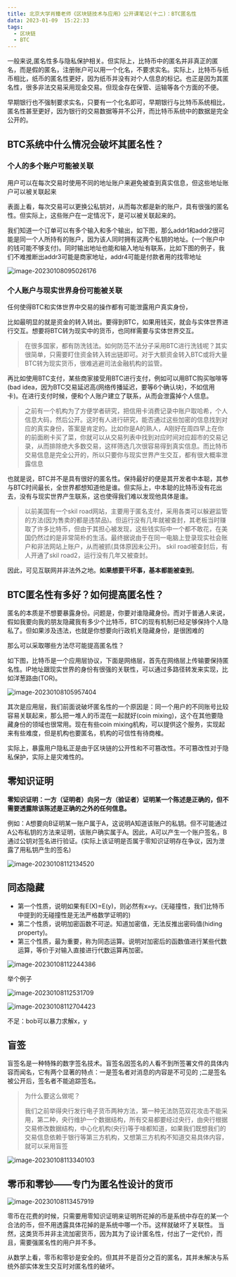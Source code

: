 ```yaml
---
title: 北京大学肖臻老师《区块链技术与应用》公开课笔记(十二)：BTC匿名性
data: 2023-01-09  15:22:33
tags: 
  - 区块链
  - BTC
---
```


一般来说,匿名性多与隐私保护相关。但实际上，比特币中的匿名并非真正的匿名，而是假的匿名，注册账户可以用一个化名，不要求实名。实际上，比特币与纸币相比，纸币的匿名性更好，因为纸币并没有对个人信息的标记。也正是因为其匿名性，很多非法交易采用现金交易。但现金存在保管、运输等各个方面的不便。

早期银行也不强制要求实名，只要有一个化名即可，早期银行与比特币系统相比，匿名性甚至更好，因为银行的交易数据等并不公开，而比特币系统中的数据是完全公开的。

## BTC系统中什么情况会破坏其匿名性？

### 个人的多个账户可能被关联

用户可以在每次交易时使用不同的地址账户来避免被查到真实信息，但这些地址账户可以被关联起来

表面上看，每次交易可以更换公私钥对，从而每次都是新的账户，具有很强的匿名性。但实际上，这些账户在一定情况下，是可以被关联起来的。

我们知道一个订单可以有多个输入和多个输出，如下图，那么addr1和addr2很可能是同一个人所持有的账户，因为该人同时拥有这两个私钥的地址。(一个账户中的钱可能不够支付)。同时输出地址也能和输入地址有联系，比如下图的例子，我们不难推断出addr3可能是商家地址，addr4可能是付款者用的找零地址

![image-20230108095026176](https://hanser373.oss-cn-beijing.aliyuncs.com/img/202301080950305.png)

### 个人账户与现实世界身份可能被关联

任何使得BTC和实体世界中交易的操作都有可能泄露用户真实身份，

比如最明显的就是资金的转入转出。要得到BTC，如果用钱买，就会与实体世界进行交互。想要将BTC转为现实中的货币，也同样需要与实体世界交互。

> 在很多国家，都有防洗钱法。如何防范不法分子采用BTC进行洗钱呢？其实很简单，只需要盯住资金转入转出链即可。对于大额资金转入BTC或将大量BTC转为现实货币，很难逃避司法金融机构的监管。

再比如使用BTC支付，某些商家接受用BTC进行支付，例如可以用BTC购买咖啡等(bad idea，因为BTC交易延迟高(网络传播延迟，要等6个确认块)，不如信用卡)。在进行支付时候，便和个人账户建立了联系，从而会泄露掉个人信息。

> 之前有一个机构为了方便学者研究，把信用卡消费记录中账户取哈希，个人信息大码，然后公开。这时有人进行研究，能否通过这些加密的信息找到对应的真实身份，答案是肯定的。比如你是A的熟人，A刚好在周四早上在你的前面刷卡买了菜，你就可以从交易列表中找到对应时间对应超市的交易记录，从而排除绝大多数交易，这样筛选几次很容易得到真实信息。而比特币交易信息是完全公开的，所以只要你与现实世界产生交互，都有很大概率泄露信息

也就是说，BTC并不是具有很好的匿名性。保持最好的便是其开发者中本聪，其参与BTC时间最长，全世界都想知道他是谁。但实际上，中本聪的比特币没有花出去，没有与现实世界产生联系，这也使得我们难以发现他具体是谁。

> 以前美国有一个skil road网站，主要用于匿名支付，采用各类可以躲避监管的方法(因为售卖的都是违禁品)。但运行没有几年就被查封，其老板当时赚取了许多比特币，但由于其担心被发现，这些钱实际中一个都不敢花，在美国仍然过的是非常简朴的生活。最终据说由于在同一电脑上登录现实社会账户和非法网站上账户，从而被抓(具体原因未公开)。
> skil road被查封后，有人开通了skil road2，运行没有几年又被查封。

因此，可见互联网并非法外之地。**如果想要干坏事，基本都能被查到**。

## BTC匿名性有多好？如何提高匿名性？

匿名的本质是不想要暴露身份。问题是，你要对谁隐藏身份。而对于普通人来说，假如我要向我的朋友隐藏我有多少个比特币，BTC的现有机制已经足够保持个人隐私了。但如果涉及违法，也就是你想要向行政机关隐藏身份，是很困难的

那么可以采取哪些方法尽可能提高匿名性？

如下图，比特币是一个应用层协议，下面是网络层，首先在网络层上传输要保持匿名性。IP地址跟现实世界的身份有很强的关联性，可以通过多路径转发来实现，比如洋葱路由(TOR)。

![image-20230108105957404](https://hanser373.oss-cn-beijing.aliyuncs.com/img/202301081059469.png)

其次是应用层，我们前面说破坏匿名性的一个原因是：同一个用户的不同账号比较容易关联起来，那么把一堆人的币混在一起就好(coin mixing)，这个在其他要隐藏身份的领域也很常用。现在有些coin mixing机构，可以提供这个服务，实现起来有些难度，但是机构也要匿名，机构的可信性有待商榷。

实际上，暴露用户隐私正是由于区块链的公开性和不可篡改性。不可篡改性对于隐私保护，实际上是灾难性的。

## 零知识证明

**零知识证明：一方（证明者）向另一方（验证者）证明某一个陈述是正确的，但不需要透露除该陈述是正确的之外的任何信息。**

例如：A想要向B证明某一账户属于A，这说明A知道该账户的私钥。但不可能通过A公布私钥的方法来证明，该账户确实属于A。因此，A可以产生一个账户签名，B通过公钥对签名进行验证。(实际上该证明是否属于零知识证明存在争议，因为泄露了用私钥产生的签名)

![image-20230108112134520](https://hanser373.oss-cn-beijing.aliyuncs.com/img/202301081121635.png)

## 同态隐藏

- 第一个性质，说明如果有E(X)=E(y)，则必然有x=y。(无碰撞性，我们比特币中提到的无碰撞性是无法严格数学证明的)
- 第二个性质，说明加密函数不可逆。知道加密值，无法反推出密码值(hiding property)。
- 第三个性质，最为重要，称为同态运算。说明对加密后的函数值进行某些代数运算，等价于对输入直接进行代数运算再加密。

![image-20230108112244386](https://hanser373.oss-cn-beijing.aliyuncs.com/img/202301081122466.png)

举个例子

![image-20230108112531709](https://hanser373.oss-cn-beijing.aliyuncs.com/img/202301081125760.png)

![image-20230108112704423](https://hanser373.oss-cn-beijing.aliyuncs.com/img/202301081127512.png)

不足：bob可以暴力求解x，y

## 盲签

盲签名是一种特殊的数字签名技术。盲签名因签名的人看不到所签署文件的具体内容而闻名，它有两个显著的特点：一是签名者对消息的内容是不可见的 ;二是签名被公开后，签名者不能追踪签名。

> 为什么要这么做呢？
>
> 我们之前举得央行发行电子货币两种方法，第一种无法防范双花攻击不能采用，第二种，央行维护一个数据结构，所有交易都要经过央行，由央行根据交易修改数据结构，中心化机构(央行)等于啥都知道，如果我们既想我们的交易信息依赖于银行等第三方机构，又想第三方机构不知道交易具体内容，就可以采用盲签

![image-20230108113340103](https://hanser373.oss-cn-beijing.aliyuncs.com/img/202301081133216.png)

## 零币和零钞——专门为匿名性设计的货币

![image-20230108113457919](https://hanser373.oss-cn-beijing.aliyuncs.com/img/202301081134050.png)

零币在花费的时候，只需要用零知识证明来证明所花掉的币是系统中存在的某一个合法的币，但不用透露具体花掉的是系统中哪一个币。这样就破坏了关联性。
当然，这类货币并非主流加密货币，因为其为了设计匿名性，付出了一定代价，而且，需要强匿名性的用户并不多。

从数学上看，零币和零钞是安全的。但其并不是百分之百的匿名，其并未解决与系统外部实体发生交互时对匿名性的破坏。
